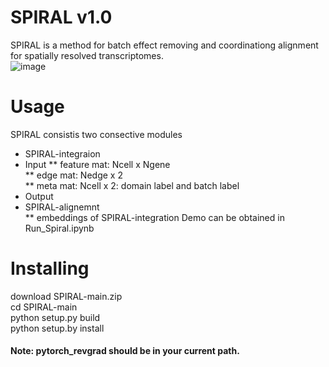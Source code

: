# SPIRAL v1.0
SPIRAL is a method for batch effect removing and coordinationg alignment for spatially resolved transcriptomes.  
![image](https://user-images.githubusercontent.com/17848453/183861675-b8b63081-83f3-4957-a3f8-0b822a4980cd.png)
# Usage
SPIRAL consistis two consective modules  
* SPIRAL-integraion  
* Input
** feature mat: Ncell x Ngene  
** edge mat: Nedge x 2  
** meta mat: Ncell x 2: domain label and batch label  
* Output
* SPIRAL-alignemnt  
** embeddings of SPIRAL-integration 
Demo can be obtained in Run_Spiral.ipynb
# Installing
download SPIRAL-main.zip  
cd SPIRAL-main  
python setup.py build  
python setup.by install  
#### Note: pytorch_revgrad should be in your current path.
